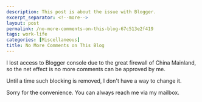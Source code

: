 ```yaml
---
description: This post is about the issue with Blogger.
excerpt_separator: <!--more-->
layout: post
permalink: /no-more-comments-on-this-blog-67c513e2f419
tags: work-life
categories: [Miscellaneous]
title: No More Comments on This Blog
---
```

I lost access to Blogger console due to the great firewall of China Mainland, so the net effect is no more comments can be approved by me.

Until a time such blocking is removed, I don't have a way to change it.

Sorry for the convenience. You can always reach me via my mailbox.
<!--more-->
